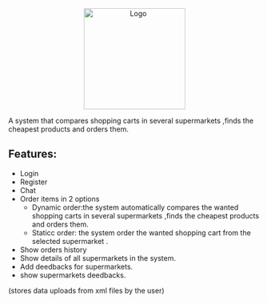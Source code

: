 <div align="center">

<img width="203" alt="Logo" src="https://user-images.githubusercontent.com/50530087/148424472-c007cdeb-c736-4b28-b182-3553338eebab.png">

</div>

A system that compares shopping carts in several supermarkets ,finds the cheapest products and orders them.

## Features:
- Login
- Register
- Chat
- Order items in 2 options
  - Dynamic order:the system automatically compares the wanted shopping carts in several supermarkets ,finds the cheapest products and orders them.
  - Staticc order: the system order the wanted shopping cart from the selected supermarket .
- Show orders history
- Show details of all supermarkets in the system. 
- Add deedbacks for supermarkets. 
- show supermarkets deedbacks.

(stores data uploads from xml files by the user) 

